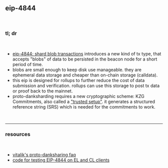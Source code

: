 ## eip-4844

<br>

### tl; dr

<br>

* [eip-4844: shard blob transactions](https://www.eip4844.com/) introduces a new kind of tx type, that accepts "blobs" of data to be persisted in the beacon node for a short period of time. 
* blobs are small enough to keep disk use manageable. they are ephemeral data storage and cheaper than on-chain storage (calldata). 
* this eip is designed for rollups to further reduce the cost of data submission and verification. rollups can use this storage to post tx data or proof back to the mainnet.
* proto-danksharding requires a new cryptographic scheme: KZG Commitments, also called a ["trusted setup"](https://github.com/go-outside-labs/blockchains-protocol-design/tree/main/zero_knowledge_proofs/proofs#common-reference-strings-trusted-setup-multi-party-computation-ceremony). it generates a structured reference string (SRS) which is needed for the commitments to work.



<br>

----

### resources

<br>

* [vitalik's proto-danksharing faq](https://notes.ethereum.org/@vbuterin/proto_danksharding_faq#Proto-Danksharding-FAQ)
* [code for testing EIP-4844 on EL and CL clients](https://github.com/Inphi/eip4844-interop)

